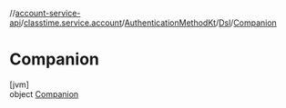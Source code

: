 //[account-service-api](../../../../../index.md)/[classtime.service.account](../../../index.md)/[AuthenticationMethodKt](../../index.md)/[Dsl](../index.md)/[Companion](index.md)

# Companion

[jvm]\
object [Companion](index.md)

